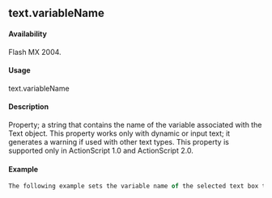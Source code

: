 ## text.variableName

#### Availability

Flash MX 2004.

#### Usage

text.variableName

#### Description

Property; a string that contains the name of the variable associated with the Text object. This property works only with dynamic or input text; it generates a warning if used with other text types.
This property is supported only in ActionScript 1.0 and ActionScript 2.0.

#### Example

```javascript
The following example sets the variable name of the selected text box to firstName: fl.getDocumentDOM().selection\[0\].variableName = "firstName";

```